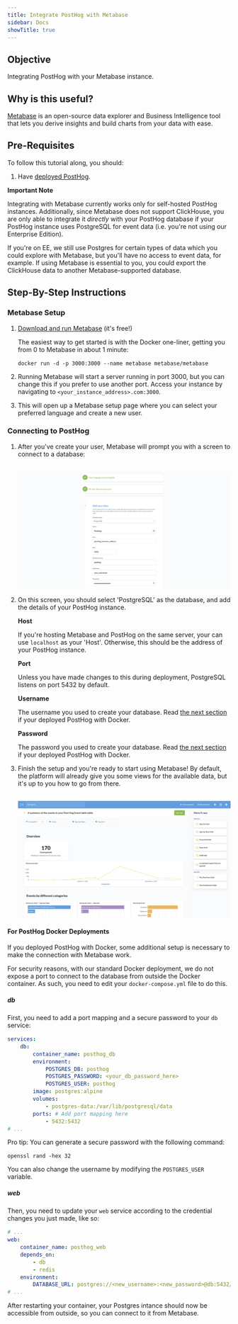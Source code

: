 ```yaml
---
title: Integrate PostHog with Metabase
sidebar: Docs
showTitle: true
---
```


## Objective

Integrating PostHog with your Metabase instance.

## Why is this useful?

[Metabase](https://www.metabase.com/) is an open-source data explorer and Business Intelligence tool that lets you derive insights and build charts from your data with ease.

## Pre-Requisites

To follow this tutorial along, you should:

1. Have [deployed PostHog](/docs/deployment). 

**Important Note** 

Integrating with Metabase currently works only for self-hosted PostHog instances. Additionally, since Metabase does not support ClickHouse, you are only able to integrate it _directly_ with your PostHog database if your PostHog instance uses PostgreSQL for event data (i.e. you're not using our Enterprise Edition). 

If you're on EE, we still use Postgres for certain types of data which you could explore with Metabase, but you'll have no access to event data, for example. If using Metabase is essential to you, you could export the ClickHouse data to another Metabase-supported database. 

## Step-By-Step Instructions

### Metabase Setup

1. [Download and run Metabase](https://www.metabase.com/start/oss/) (it's free!)
    
    The easiest way to get started is with the Docker one-liner, getting you from 0 to Metabase in about 1 minute:
    ```shell
    docker run -d -p 3000:3000 --name metabase metabase/metabase
    ```

1. Running Metabase will start a server running in port 3000, but you can change this if you prefer to use another port. Access your instance by navigating to `<your_instance_address>.com:3000`.
1. This will open up a Metabase setup page where you can select your preferred language and create a new user.

### Connecting to PostHog

1. After you've create your user, Metabase will prompt you with a screen to connect to a database:

    <br />![Metabase Setup](../../../images/tutorials/metabase/setup.png)<br />

1. On this screen, you should select 'PostgreSQL' as the database, and add the details of your PostHog instance.

    **Host**

    If you're hosting Metabase and PostHog on the same server, your can use `localhost` as your 'Host'. Otherwise, this should be the address of your PostHog instance.

    **Port**

    Unless you have made changes to this during deployment, PostgreSQL listens on port 5432 by default.

    **Username**

    The username you used to create your database. Read [the next section](#for-posthog-docker-deployments) if your deployed PostHog with Docker.

    **Password**

    The password you used to create your database. Read [the next section](#for-posthog-docker-deployments) if your deployed PostHog with Docker.

1. Finish the setup and you're ready to start using Metabase! By default, the platform will already give you some views for the available data, but it's up to you how to go from there.

    <br />![Metabase Dashboard](../../../images/tutorials/metabase/dashboard.png)<br />


#### For PostHog Docker Deployments
    
If you deployed PostHog with Docker, some additional setup is necessary to make the connection with Metabase work. 

For security reasons, with our standard Docker deployment, we do not expose a port to connect to the database from outside the Docker container. As such, you need to edit your `docker-compose.yml` file to do this. 

##### db

First, you need to add a port mapping and a secure password to your `db` service:
```yaml
services:
    db:
        container_name: posthog_db
        environment:
            POSTGRES_DB: posthog 
            POSTGRES_PASSWORD: <your_db_password_here>
            POSTGRES_USER: posthog
        image: postgres:alpine
        volumes:
            - postgres-data:/var/lib/postgresql/data
        ports: # Add port mapping here
            - 5432:5432
# ...
```
Pro tip: You can generate a secure password with the following command:

```shell
openssl rand -hex 32
```

You can also change the username by modifying the `POSTGRES_USER` variable.

##### web

Then, you need to update your `web` service according to the credential changes you just made, like so:
```yaml
# ...
web:
    container_name: posthog_web
    depends_on:
        - db
        - redis
    environment:
        DATABASE_URL: postgres://<new_username>:<new_password>@db:5432/posthog
# ...
```

After restarting your container, your Postgres intance should now be accessible from outside, so you can connect to it from Metabase.